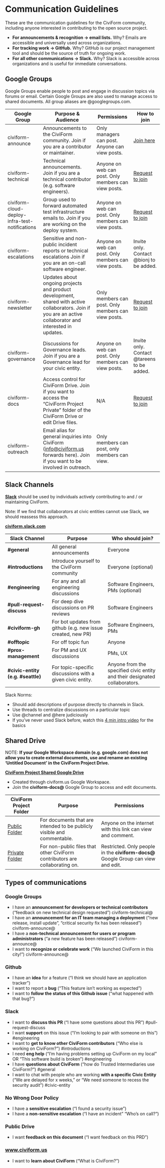# Communication Guidelines

These are the communication guidelines for the CiviForm community,
including anyone interested in contributing to the open source project. 

  - **For announcements & recognition → email lists.** Why? Emails
    are accessible and universally used across organizations.
  - **For tracking work → GitHub.** Why? GitHub is our project
    management tool and should be the source of truth for ongoing work. 
  - **For all other communications → Slack.** Why? Slack is accessible
    across organizations and is useful for immediate conversations. 

## Google Groups

Google Groups enable people to post and engage in discussion topics via
forums or email. Certain Google Groups are also used to manage access to
shared documents. All group aliases are @googlegroups.com.

|Google Group|Purpose & Audience|Permissions|How to join|
| -------------------- | -------------------------------------------------------------------------------------------------------------------------------------------------------------------------------------- | ---------------------------------------------------- | --------------------------------------------------------------------------------------------- |
| civiform-announce                               | Announcements to the CiviForm community. Join if you are a contributor or maintainer.                                                                       | Only managers can post. Anyone can view posts.       | [Join here](https://groups.google.com/u/1/g/civiform-announce)                                |
| civiform-technical                              | Technical announcements. Join if you are a technical contributor (e.g. software engineers).                                                                 | Anyone on web can post. Only members can view posts. | [Request to join](https://groups.google.com/g/civiform-technical)                             |
| civiform-cloud-deploy-infra-test-notifications  | Group used to forward automated test infrastructure emails to. Join if you are working on the deploy system.                                                | Anyone on web can post. Only members can view posts. | [Request to join](https://groups.google.com/g/civiform-cloud-deploy-infra-test-notifications) |
| civiform-escalations                            | Sensitive and non-public incident reports or technical escalations Join if you are an on-call software engineer.                                            | Anyone on web can post. Only members can view posts. | Invite only. Contact @bionj to be added.                                                      |
| civiform-newsletter                             | Updates about ongoing projects and product development, shared with active collaborators. Join if you are an active collaborator and interested in updates. | Only members can post. Only members can view posts.  | [Request to join](https://groups.google.com/u/1/g/civiform-newsletter)                        |
| civiform-governance                             | Discussions for Governance leads. Join if you are a Governance lead for your civic entity.                                                                  | Anyone on web can post. Only members can view posts. | Invite only. Contact @tareens to be added.                                                    |
| civiform-docs                                   | Access control for CiviForm Drive. Join if you want to access the “CiviForm Project Private” folder of the CiviForm Drive or edit Drive files.              | N/A                                                  | [Request to join](https://groups.google.com/g/civiform-docs)                                  |
| civiform-outreach                               | Email alias for general inquiries into CiviForm ([info@civiform.us](mailto:info@civiform.us) forwards here). Join if you want to be involved in outreach.   | Only members can post, only members can view.        |                                                                                               |

## Slack Channels

[**Slack**](https://civiform.slack.com) should be used by individuals
actively contributing to and / or maintaining CiviForm.

Note: If we find that collaborators at civic entities cannot use Slack,
we should reassess this approach.

[**civiform.slack.com**](https://civiform.slack.com)

|Slack Channel|Purpose|Who should join?|
| ----------------------------------- | ------------------------------------------------------------ | -------------------------------------------------------------------------- |
| **\#general**                       | All general announcements                                    | Everyone                                                                   |
| **\#introductions**                 | Introduce yourself to the CiviForm community                 | Everyone (optional)                                                        |
| **\#engineering**                   | For any and all engineering discussions                      | Software Engineers, PMs (optional)                                         |
| **\#pull-request-discuss**          | For deep dive discussions on PR reviews                      | Software Engineers                                                         |
| **\#civiform-gh**                   | For bot updates from github (e.g. new issue created, new PR) | Software Engineers, PMs                                                    |
| **\#offtopic**                      | For off topic fun                                            | Anyone                                                                     |
| **\#prox-management**               | For PM and UX discussions                                    | PMs, UX                                                                    |
| **\#civic-entity (e.g. \#seattle)** | For topic-specific discussions with a given civic entity.    | Anyone from the specified civic entity and their designated collaborators. |

Slack Norms:

  - Should add descriptions of purpose directly to channels in Slack.
  - Use threads to centralize discussions on a particular topic
  - Use @channel and @here judiciously
  - If you’ve never used Slack before, watch this [4 min intro
    video](https://www.youtube.com/watch?v=812kbhp0WdY) for the basics

## Shared Drive

NOTE: **If your Google Workspace domain (e.g. google.com) does not
allow you to create external documents, use and rename an existing
‘Untitled Document’ in the CiviForm Project Drive.**

**[CiviForm Project Shared Google Drive](https://drive.google.com/drive/u/1/folders/0AKgM9uEfEnzRUk9PVA)**

  - Created through civiform.us Google Workspace.
  - Join the **civiform-docs@** Google Group to access and edit
    documents.
    
|CiviForm Project Folder|Purpose|Permissions|
|-------------|-------|---------------|
|[Public Folder](https://drive.google.com/drive/u/1/folders/1LT7ZivhjXb5iSxwisuF11CjUMKPYjpi0)|For documents that are intended to be publicly visible and commentable.|Anyone on the internet with this link can view and comment.|
|[Private Folder](https://drive.google.com/drive/u/1/folders/1svFQEY73YpI9k0-wyfqY2UU_w8hUFIAG)|For non-public files that other CiviForm contributors are collaborating on.|Restricted. Only people in the **civiform-docs@** Google Group can view and edit.|

## Types of communications

### Google Groups

  - I have an **announcement for developers or technical contributors**
    (“feedback on new technical design requested”) civiform-technical@
  - I have an **announcement for an IT team managing a deployment**
    (“new release, install update”, “critical security fix has been
    released”) civiform-announce@
  - I have a **non-technical announcement for users or program
    administrators** (“a new feature has been released”)
    civiform-announce@
  - I want to **recognize or celebrate work** (“We launched CiviForm in
    this city\!”) civiform-announce@

### Github

  - I have an **idea** for a feature (“I think we should have an
    application tracker”)
  - I want to report a **bug** (“This feature isn’t working as
    expected”)
  - I want to **follow the status of this Github issue** (“what happened
    with that bug?”)

### Slack

  - I want to **discuss this PR** (“I have some questions about this
    PR”) \#pull-request-discuss
  - I want **support** on this issue (“I’m looking to pair with someone
    on this”) \#engineering
  - I want to **get to know other CiviForm contributors** (“Who else is
    working on CiviForm?”) \#introductions
  - I need **eng help** (“I’m having problems setting up CiviForm on my
    local” OR “This software build is broken”) \#engineering
  - I have **questions about CiviForm** (“how do Trusted Intermediaries
    use CiviForm?”) \#general
  - I want to chat with people who are working **with a specific Civic
    Entity** (“We are delayed for x weeks,” or “We need someone to
    recess the security audit”) \#civic-entity

### No Wrong Door Policy

  - I have a **sensitive escalation** (“I found a security issue”)
  - I have a **non-sensitive escalation** (“I have an incident” “Who’s
    on call?”)

### Public Drive

  - I want **feedback on this document** (“I want feedback on this
    PRD”)

### www.civiform.us

  - I want to **learn about CiviForm** (“What is CiviForm?”)
